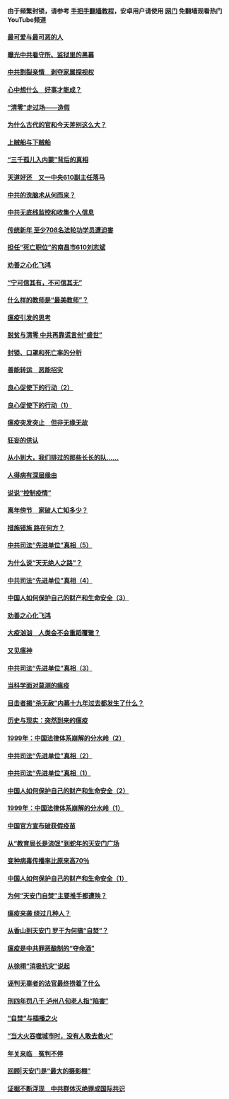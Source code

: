 #### 由于频繁封锁，请参考 [手把手翻墙教程](https://github.com/gfw-breaker/guides/wiki/)，安卓用户请使用 [网门](https://github.com/gfw-breaker/nogfw/blob/master/dl.md?t=03241500) 免翻墙观看热门YouTube频道 

#### [最可爱与最可恶的人](../pages/19/422448.md?t=03241500) 

#### [曝光中共看守所、监狱里的黑幕](../pages/19/422390.md?t=03241500) 

#### [中共割裂亲情　剥夺家属探视权](../pages/19/422364.md?t=03241500) 

#### [心中想什么　好事才能成？](../pages/19/422318.md?t=03241500) 

#### [“清零”走过场——造假](../pages/19/422306.md?t=03241500) 

#### [为什么古代的官和今天差别这么大？](../pages/19/422228.md?t=03241500) 

#### [上贼船与下贼船](../pages/19/422276.md?t=03241500) 

#### [“三千孤儿入内蒙”背后的真相](../pages/19/422229.md?t=03241500) 

#### [天道好还　又一中央610副主任落马](../pages/19/422155.md?t=03241500) 

#### [中共的洗脑术从何而来？](../pages/19/422154.md?t=03241500) 

#### [中共无底线监控和收集个人信息](../pages/19/422039.md?t=03241500) 

#### [传统新年 至少708名法轮功学员遭迫害](../pages/19/421946.md?t=03241500) 

#### [担任“死亡职位”的南昌市610刘志斌](../pages/19/421957.md?t=03241500) 

#### [劝善之心化飞鸿](../pages/19/421164.md?t=03241500) 

#### [“宁可信其有，不可信其无”](../pages/19/421691.md?t=03241500) 

#### [什么样的教师是“最美教师”？](../pages/19/421755.md?t=03241500) 

#### [瘟疫引发的思考](../pages/19/421594.md?t=03241500) 

#### [脱贫与清零 中共再靠谎言创“盛世”](../pages/19/421590.md?t=03241500) 

#### [封锁、口罩和死亡率的分析](../pages/19/421495.md?t=03241500) 

#### [善能转运　恶能招灾](../pages/19/421334.md?t=03241500) 

#### [良心促使下的行动（2）](../pages/19/421361.md?t=03241500) 

#### [良心促使下的行动（1）](../pages/19/421302.md?t=03241500) 

#### [瘟疫突发突止　但非无缘无故](../pages/19/421281.md?t=03241500) 

#### [狂妄的供认](../pages/19/421199.md?t=03241500) 

#### [从小到大，我们排过的那些长长的队……](../pages/19/421243.md?t=03241500) 

#### [人得病有深层缘由](../pages/19/420864.md?t=03241500) 

#### [说说“控制疫情”](../pages/19/420831.md?t=03241500) 

#### [离年傍节　家破人亡知多少？](../pages/19/420563.md?t=03241500) 

#### [措施错施  路在何方？](../pages/19/420076.md?t=03241500) 

#### [中共司法“先进单位”真相（5）](../pages/19/419453.md?t=03241500) 

#### [为什么说“天无绝人之路”？](../pages/19/419618.md?t=03241500) 

#### [中共司法“先进单位”真相（4）](../pages/19/419452.md?t=03241500) 

#### [中国人如何保护自己的财产和生命安全（3）](../pages/19/419405.md?t=03241500) 

#### [劝善之心化飞鸿](../pages/19/418758.md?t=03241500) 

#### [大疫汹汹　人类会不会重蹈覆辙？](../pages/19/419691.md?t=03241500) 

#### [又见瘟神](../pages/19/419225.md?t=03241500) 

#### [中共司法“先进单位”真相（3）](../pages/19/419451.md?t=03241500) 

#### [当科学面对莫测的瘟疫](../pages/19/419625.md?t=03241500) 

#### [目击者揭“杀无赦”内幕十九年过去都发生了什么？](../pages/19/419617.md?t=03241500) 

#### [历史与现实：突然到来的瘟疫](../pages/19/419619.md?t=03241500) 

#### [1999年：中国法律体系崩解的分水岭（2）](../pages/19/419455.md?t=03241500) 

#### [中共司法“先进单位”真相（2）](../pages/19/419450.md?t=03241500) 

#### [中共司法“先进单位”真相（1）](../pages/19/419449.md?t=03241500) 

#### [中国人如何保护自己的财产和生命安全（2）](../pages/19/419404.md?t=03241500) 

#### [1999年：中国法律体系崩解的分水岭（1）](../pages/19/419454.md?t=03241500) 

#### [中国官方宣布破获假疫苗](../pages/19/419504.md?t=03241500) 

#### [从“教育局长是流氓”到蛇年的天安门广场](../pages/19/419470.md?t=03241500) 

#### [变种病毒传播率比原来高70％](../pages/19/419456.md?t=03241500) 

#### [中国人如何保护自己的财产和生命安全（1）](../pages/19/419403.md?t=03241500) 

#### [为何“天安门自焚”主要推手都遭殃？](../pages/19/419348.md?t=03241500) 

#### [瘟疫来袭 绕过几种人？](../pages/19/419349.md?t=03241500) 

#### [从香山到天安门 罗干为何搞“自焚”？](../pages/19/419270.md?t=03241500) 

#### [瘟疫是中共罪恶酿制的“夺命酒”](../pages/19/419223.md?t=03241500) 

#### [从徐栩“消极抗灾”说起](../pages/19/419224.md?t=03241500) 

#### [诬判无辜者的法官最终捞着了什么](../pages/19/419268.md?t=03241500) 

#### [刑四年罚八千 泸州八旬老人指“陷害”](../pages/19/419232.md?t=03241500) 

#### [“自焚”与插播之火](../pages/19/419226.md?t=03241500) 

#### [“当大火吞噬城市时，没有人敢去救火”](../pages/19/419077.md?t=03241500) 

#### [年关来临　冤判不停](../pages/19/419093.md?t=03241500) 

#### [回顾|天安门是“最大的摄影棚”](../pages/19/380866.md?t=03241500) 

#### [证据不断浮现　中共群体灭绝罪成国际共识](../pages/19/419031.md?t=03241500) 

